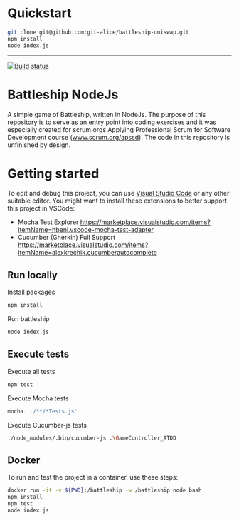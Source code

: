 
# Quickstart

```bash
git clone git@github.com:git-alice/battleship-uniswap.git
npm install
node index.js
```

---

[![Build status](https://dev.azure.com/APS-SD-Stewards/APS-SD/_apis/build/status/proscrumdev.battleship-nodejs-CI)](https://dev.azure.com/APS-SD-Stewards/APS-SD/_build/latest?definitionId=22)

# Battleship NodeJs

A simple game of Battleship, written in NodeJs. The purpose of this repository is to serve as an entry point into coding exercises and it was especially created for scrum.orgs Applying Professional Scrum for Software Development course (www.scrum.org/apssd). The code in this repository is unfinished by design.

# Getting started

To edit and debug this project, you can use [Visual Studio Code](https://code.visualstudio.com/) or any other suitable editor.
You might want to install these extensions to better support this project in VSCode:
* Mocha Test Explorer https://marketplace.visualstudio.com/items?itemName=hbenl.vscode-mocha-test-adapter
* Cucumber (Gherkin) Full Support https://marketplace.visualstudio.com/items?itemName=alexkrechik.cucumberautocomplete

## Run locally
Install packages

```bash
npm install
```

Run battleship

```bash
node index.js
```

## Execute tests

Execute all tests
```bash
npm test
```

Execute Mocha tests
```bash
mocha './**/*Tests.js'
```

Execute Cucumber-js tests
```bash
./node_modules/.bin/cucumber-js .\GameController_ATDD
```

## Docker

To run and test the project in a container, use these steps:

```bash
docker run -it -v ${PWD}:/battleship -w /battleship node bash
npm install
npm test
node index.js
```

